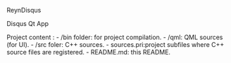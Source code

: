 ReynDisqus

Disqus Qt App

Project content :
	- /bin folder: for project compilation.
	- /qml: QML sources (for UI).
	- /src foler: C++ sources.
		- sources.pri:project subfiles where C++ source files are registered.
	- README.md: this README.
